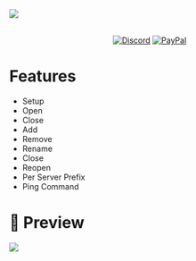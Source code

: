 <img src="https://cdn.discordapp.com/attachments/995613566965133322/1014417950847021066/unknown.png" draggable="false">
<div align="center">
  
<br>[![Discord](https://discordapp.com/api/guilds/909002220119396362/widget.png)](https://discord.gg/BgFABrF6km)
[![PayPal](https://img.shields.io/badge/donate-IDPay-104098.svg?style=&logo=paypal)](https://idpay.ir/wild-life-bot)
  
  </div>
  
  # Features

- Setup 
- Open 
- Close
- Add
- Remove
- Rename
- Close
- Reopen
- Per Server Prefix 
- Ping Command

# 💎 Preview

![](https://github.com/mrmotchy/stuff/blob/main/Unben6666666666annt.PNG?raw=true)
<br/>
